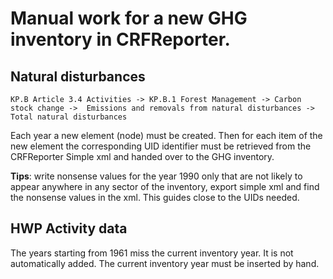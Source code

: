 # Manual work for a new GHG inventory in CRFReporter.


## Natural disturbances

`KP.B Article 3.4 Activities -> KP.B.1 Forest Management -> Carbon stock change -> 
Emissions and removals from natural disturbances -> Total natural disturbances`

Each year a new element (node) must be created. Then for each item of the new element the corresponding 
UID identifier must be retrieved from the CRFReporter Simple xml and handed over to the GHG inventory.

**Tips**: write nonsense values for the year 1990 only that are not likely to appear anywhere 
in any sector of the inventory, export simple xml and find the nonsense values in the xml. 
This guides close to the UIDs needed.

## HWP Activity data

The years starting from 1961 miss the current inventory year. It is not automatically added.
The current inventory year must be inserted by hand. 
